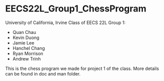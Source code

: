 EECS22L_Group1_ChessProgram
===============

University of California, Irvine
Class of EECS 22L
Group 1:
  - Quan Chau
  - Kevin Duong
  - Jamie Lee
  - Hanchel Chang
  - Ryan Morrison
  - Andrew Trinh

This is the chess program we made for project 1 of the class. More details can be found in doc and man folder.


